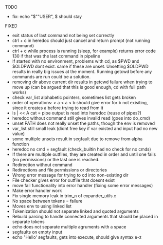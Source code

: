 TODO
- fix: echo "$""USER", $ should stay

FIXED
- exit status of last command not being set correctly
- ctrl + c in heredoc should just cancel and return prompt (not running command)
- ctrl + c while process is running (sleep, for example) returns error code 130 if that was the last command in pipeline
- If started with no environment, problems with cd, as $PWD and $OLDPWD dont exist. same if these are unset. Unsetting $OLDPWD results in really big issues at the moment. Running getcwd before any commands are run could be a solution.
- removing dir above current dir results in getcwd failure when trying to move up (can be argued that this is good enough, cd with full path works)
- check var_list alphabetic pointers, sometimes list gets broken
- order of operations: > a < a < b should give error for b not exisiting, since it creates a before trying to read from it
- ls | << A cat = pipe output is read into heredoc  (reuse of pipes?)
- heredoc without command still gives invalid read (goes into do_cmd)
- unset PATH does not really unset the paths, though the env is removed
- var_list still small leak (didnt free key if var existed and input had no new value)
- some multiple unsets result in segfault due to remove from alpha function
- heredoc no cmd = segfault (check_builtin had no check for no cmds)
- If there are multiple outfiles, they are created in order and until one fails (no permissions) or the last one is reached.
- Redirection without command
- Redirections and file permissions or directories
- Wrong error message for trying to cd into non-existing dir
- File checker gives error for outfile that doesnt exist
- move fail functionality into error handler (fixing some error messages)
- Make error handler work
- Fix single memory leak in trim_n of expander_utils.c
- No space between tokens = failure
- Moves env to using linked list
- Tokenization should not separate linked and quoted arguments
- Rebuild parsing to handle connected arguments that should be placed in separate tokens
- echo does not separate multiple agruments with a space
- segfaults on empty input
- echo "Hello' segfaults, gets into execute, should give syntax e-z 